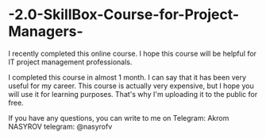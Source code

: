 # -2.0-SkillBox-Course-for-Project-Managers-
I recently completed this online course. I hope this course will be helpful for IT project management professionals.


I completed this course in almost 1 month. I can say that it has been very useful for my career. This course is actually very expensive, but I hope you will use it for learning purposes. That's why I'm uploading it to the public for free.

If you have any questions, you can write to me on Telegram:
Akrom NASYROV
telegram: @nasyrofv
